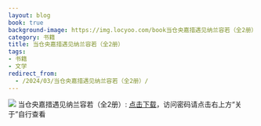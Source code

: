 ```yaml
---
layout: blog
book: true
background-image: https://img.locyoo.com/book当仓央嘉措遇见纳兰容若（全2册）.jpg
category: 书籍
title: 当仓央嘉措遇见纳兰容若（全2册）
tags:
- 书籍
- 文学
redirect_from:
  - /2024/03/当仓央嘉措遇见纳兰容若（全2册）/
---
```

![](https://img.locyoo.com/book当仓央嘉措遇见纳兰容若（全2册）.jpg)
当仓央嘉措遇见纳兰容若（全2册）: <a name = "ref1" href="https://url18.ctfile.com/f/50983618-1439915713-c9fc4a?p=3619">点击下载</a>，访问密码请点击右上方“关于”自行查看